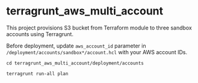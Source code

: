 # terragrunt_aws_multi_account

This project provisions S3 bucket from Terraform module to three sandbox accounts using Terragrunt.

Before deployment, update `aws_account_id` parameter in `/deployment/accounts/sandbox*/account.hcl` with your AWS account IDs.
```
cd terragrunt_aws_multi_account/deployment/accounts

terragrunt run-all plan
```